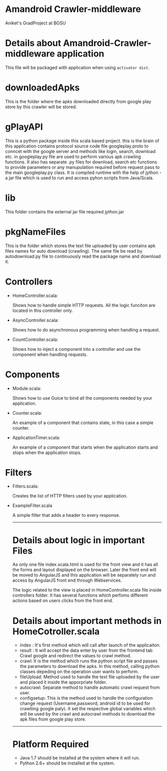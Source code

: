 # Amandroid Crawler-middleware
Aniket's GradProject at BGSU

Details about Amandroid-Crawler-middleware application
======================================================

This file will be packaged with application when using `activator dist`.

downloadedApks
==============

This is the folder where the apks downloaded directly from google play store by this crawler will be stored.

gPlayAPI
========

This is a python package inside this scala based project. this is the brain of this application contains protocol source code file googleplay.proto to conncet with the google server and methods like login, search, download etc. in googleplay.py file are used to perform various apk crawling functions. It also has separate .py files for download, search etc functions to provide parameters or any manupulation required before request pass to the main googleplay.py class. It is compiled runtime with the help of jython - a jar file which is used to run and access pyhon scripts from Java/Scala.

lib
====

This folder contains the external jar file required jython.jar

pkgNameFiles
============

This is the folder which stores the text file uploaded by user contains apk files names for auto download (crawling). The same file be read by autodownload.py file to continuously read the package name and download it.


Controllers
===========

- HomeController.scala:

  Shows how to handle simple HTTP requests.
  All the logic funciton are located in this controller only.

- AsyncController.scala:

  Shows how to do asynchronous programming when handling a request.

- CountController.scala:

  Shows how to inject a component into a controller and use the component when
  handling requests.

Components
==========

- Module.scala:

  Shows how to use Guice to bind all the components needed by your application.

- Counter.scala:

  An example of a component that contains state, in this case a simple counter.

- ApplicationTimer.scala:

  An example of a component that starts when the application starts and stops
  when the application stops.

Filters
=======

- Filters.scala:

  Creates the list of HTTP filters used by your application.

- ExampleFilter.scala

  A simple filter that adds a header to every response.
  
  ----------------------------------------------------------------
  
  Details about logic in important Files
  =======================================
  
  As only one file index.scala.html is used for the front view and it has all the forms and layout displayed on the browser. Later the front end will be moved to AngularJS and this application will be separately run and access by AngularJS front end through Webservices.
  
  The logic related to the view is placed in HomeController.scala file inside controllers folder. It has several functions which perfoms different actions based on users clicks from the front end.
  
  Details about important methods in HomeCotroller.scala
  ======================================================
  
  - index : It's first method which will call after launch of the applicaiton.
  - result : It will accept the data enter by user from the frontend tab Crawl google and redirect the values to crawl method.
  - crawl: It is the method which runs the python script file and passes the parameters to download the apks. In this method, calling python classes depeding on the operation user wants to perform.
  - fileUpload: Method used to handle the text file uploaded by the user and placed it inside the apporpriate folder.
  - autocrawl: Separate method to handle automatic crawl request from user.
  - configsetup: This is the method used to handle the configuration change request (Username,password, android id to be used for crawliing google paly). It set the respective global variables which will be used by the crawl and autocrawl methods to download the apk files from google play store.
  
  -----------------------------------------------------------------
  
  Platform Required
  ==================
  
  - Java 1.7 should be installed at the system where it will run.
  - Python 2.6+ should be installed at the system.
